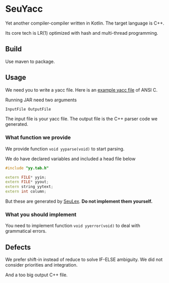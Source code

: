 # SeuYacc

Yet another compiler-compiler written in Kotlin.
The target language is C++.

Its core tech is LR(1) optimized with hash and multi-thread programming.

## Build

Use maven to package.

## Usage

We need you to write a yacc file.
Here is an [example yacc file](resource/example4.y) of ANSI C.

Running JAR need two arguments

```sh
InputFile OutputFile
```

The input file is your yacc file.
The output file is the C++ parser code we generated.

### What function we provide

We provide function `void yyparse(void)` to start parsing.

We do have declared variables and included a head file below

```cpp
#include "yy.tab.h"

extern FILE* yyin;
extern FILE* yyout;
extern string yytext;
extern int column;
```

But these are generated by [SeuLex](https://github.com/shellqiqi/SeuLex).
**Do not implement them yourself.**

### What you should implement

You need to implement function `void yyerror(void)` to deal with grammatical errors.

## Defects

We prefer shift-in instead of reduce to solve IF-ELSE ambiguity.
We did not consider priorities and integration.

And a too big output C++ file.

